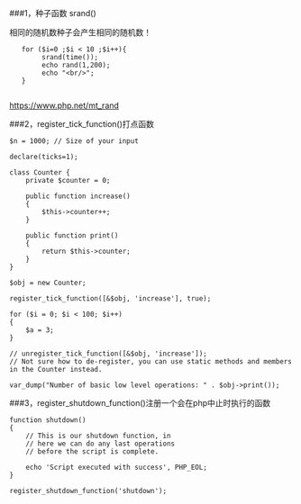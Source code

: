 ###1，种子函数 srand()

相同的随机数种子会产生相同的随机数！
```
   for ($i=0 ;$i < 10 ;$i++){
        srand(time());
        echo rand(1,200);
        echo "<br/>";
   }
          
```
https://www.php.net/mt_rand

###2，register_tick_function()打点函数
```
$n = 1000; // Size of your input

declare(ticks=1);

class Counter {
    private $counter = 0;

    public function increase()
    {
        $this->counter++;
    }
   
    public function print()
    {
        return $this->counter;   
    }
}

$obj = new Counter;

register_tick_function([&$obj, 'increase'], true);

for ($i = 0; $i < 100; $i++)
{
    $a = 3;
}

// unregister_tick_function([&$obj, 'increase']);
// Not sure how to de-register, you can use static methods and members in the Counter instead.

var_dump("Number of basic low level operations: " . $obj->print());

```

###3，register_shutdown_function()注册一个会在php中止时执行的函数
```
function shutdown()
{
    // This is our shutdown function, in 
    // here we can do any last operations
    // before the script is complete.

    echo 'Script executed with success', PHP_EOL;
}

register_shutdown_function('shutdown');
```